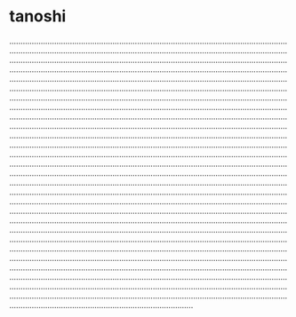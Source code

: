 # tanoshi
..................................................................................................................................................................................................................................................................................................................................................................................................................................................................................................................................................................................................................................................................................................................................................................................................................................................................................................................................................................................................................................................................................................................................................................................................................................................................................................................................................................................................................................................................................................................................................................................................................................................................................................................................................................................................................................................................................................................................................................................................................................................................................................................................................................................................................................................................................................................................................................................................................................................................................................................................................................................................................................................................................................................................................................................................................................................................................................................................................................................................................................................................................................................................................................................................................................................................................................................................................................................................................................................................................................................................................................................................................................................................................................